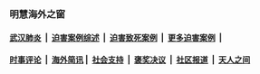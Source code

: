 
### 明慧海外之窗

####  [武汉肺炎](indexes/365.md?t=02051900) &nbsp;|&nbsp;  [迫害案例综述](indexes/328.md?t=02051900) &nbsp;|&nbsp; [迫害致死案例](indexes/277.md?t=02051900)  &nbsp;|&nbsp; [更多迫害案例](indexes/81.md?t=02051900)  &nbsp;|&nbsp; 
####  [时事评论](indexes/251.md?t=02051900) &nbsp;|&nbsp; [海外简讯](indexes/245.md?t=02051900)&nbsp;|&nbsp;  [社会支持](indexes/140.md?t=02051900) &nbsp;|&nbsp; [褒奖决议](indexes/282.md?t=02051900) &nbsp;|&nbsp; [社区报道](indexes/91.md?t=02051900)  &nbsp;|&nbsp; [天人之间](indexes/78.md?t=02051900) 

